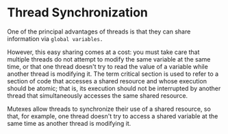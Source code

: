 # Thread Synchronization

One of the principal advantages of threads is that they can share information via `global variables.`

However, this easy sharing comes at a cost: you must take care that multiple threads do not attempt to modify the same variable at the same time, or that one thread doesn't try to read the value of a variable while another thread is modifying it. The term critical section is used to refer to a section of code that accesses a shared resource and whose execution should be atomic; that is, its execution should not be interrupted by another thread that simultaneously accesses the same shared resource.

Mutexes allow threads to synchronize their use of a shared resource, so that, for example, one thread doesn't try to access a shared variable at the same time as another thread is modifying it.